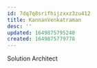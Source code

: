 ```yaml
---
id: 7dq7q8srifhijzxxz3zu412
title: KannanVenkatraman
desc: ''
updated: 1649875795240
created: 1649875779778
---
```


Solution Architect
